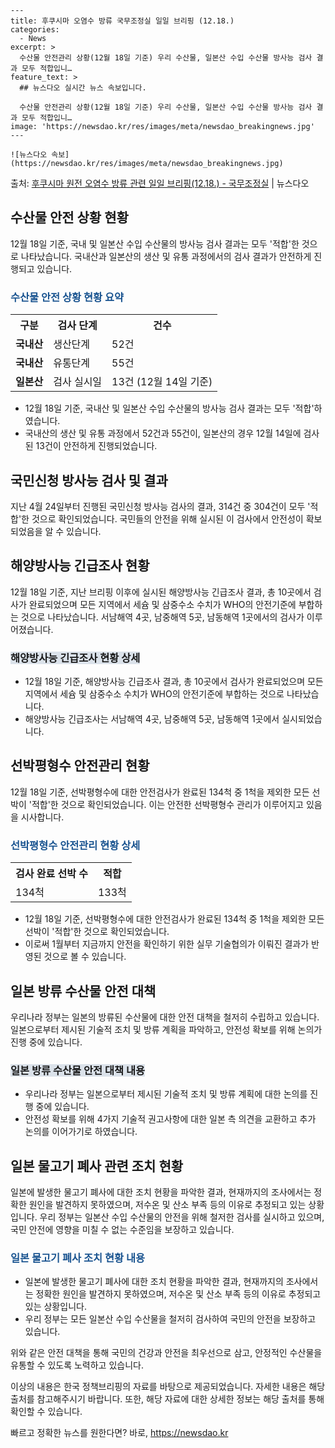     ---
    title: 후쿠시마 오염수 방류 국무조정실 일일 브리핑 (12.18.)
    categories:
      - News
    excerpt: >
      수산물 안전관리 상황(12월 18일 기준) 우리 수산물, 일본산 수입 수산물 방사능 검사 결과 모두 적합입니…
    feature_text: >
      ## 뉴스다오 실시간 뉴스 속보입니다.
    
      수산물 안전관리 상황(12월 18일 기준) 우리 수산물, 일본산 수입 수산물 방사능 검사 결과 모두 적합입니…
    image: 'https://newsdao.kr/res/images/meta/newsdao_breakingnews.jpg'
    ---
    
    ![뉴스다오 속보](https://newsdao.kr/res/images/meta/newsdao_breakingnews.jpg)

<p>출처: <a href="https://newsdao.kr/2834" rel="dofollow">후쿠시마 원전 오염수 방류 관련 일일 브리핑(12.18.) - 국무조정실</a> | 뉴스다오</p>

<h2 data-ke-size="size26">수산물 안전 상황 현황</h2>
<p data-ke-size="size16">12월 18일 기준, 국내 및 일본산 수입 수산물의 방사능 검사 결과는 모두 '적합'한 것으로 나타났습니다. 국내산과 일본산의 생산 및 유통 과정에서의 검사 결과가 안전하게 진행되고 있습니다.</p>

<h3><b><span style="color: #1a5490;">수산물 안전 상황 현황 요약</span></b></h3>
<table>
  <tr>
    <th>구분</th>
    <th>검사 단계</th>
    <th>건수</th>
  </tr>
  <tr>
    <td><b>국내산</b></td>
    <td>생산단계</td>
    <td>52건</td>
  </tr>
  <tr>
    <td><b>국내산</b></td>
    <td>유통단계</td>
    <td>55건</td>
  </tr>
  <tr>
    <td><b>일본산</b></td>
    <td>검사 실시일</td>
    <td>13건 (12월 14일 기준)</td>
  </tr>
</table>
<ul>
  <li>12월 18일 기준, 국내산 및 일본산 수입 수산물의 방사능 검사 결과는 모두 '적합'하였습니다.</li>
  <li>국내산의 생산 및 유통 과정에서 52건과 55건이, 일본산의 경우 12월 14일에 검사된 13건이 안전하게 진행되었습니다.</li>
</ul>

<h2 data-ke-size="size21">국민신청 방사능 검사 및 결과</h2>
<p data-ke-size="size16">지난 4월 24일부터 진행된 국민신청 방사능 검사의 결과, 314건 중 304건이 모두 '적합'한 것으로 확인되었습니다. 국민들의 안전을 위해 실시된 이 검사에서 안전성이 확보되었음을 알 수 있습니다.</p>

<h2 data-ke-size="size21">해양방사능 긴급조사 현황</h2>
<p data-ke-size="size16">12월 18일 기준, 지난 브리핑 이후에 실시된 해양방사능 긴급조사 결과, 총 10곳에서 검사가 완료되었으며 모든 지역에서 세슘 및 삼중수소 수치가 WHO의 안전기준에 부합하는 것으로 나타났습니다. 서남해역 4곳, 남중해역 5곳, 남동해역 1곳에서의 검사가 이루어졌습니다.</p>

<h3><b><span style="background-color: #21538527;">해양방사능 긴급조사 현황 상세</span></b></h3>
<ul>
  <li>12월 18일 기준, 해양방사능 긴급조사 결과, 총 10곳에서 검사가 완료되었으며 모든 지역에서 세슘 및 삼중수소 수치가 WHO의 안전기준에 부합하는 것으로 나타났습니다.</li>
  <li>해양방사능 긴급조사는 서남해역 4곳, 남중해역 5곳, 남동해역 1곳에서 실시되었습니다.</li>
</ul>

<h2 data-ke-size="size21">선박평형수 안전관리 현황</h2>
<p data-ke-size="size16">12월 18일 기준, 선박평형수에 대한 안전검사가 완료된 134척 중 1척을 제외한 모든 선박이 '적합'한 것으로 확인되었습니다. 이는 안전한 선박평형수 관리가 이루어지고 있음을 시사합니다.</p>

<h3><b><span style="color: #1a5490;">선박평형수 안전관리 현황 상세</span></b></h3>
<table>
  <tr>
    <th>검사 완료 선박 수</th>
    <th>적합</th>
  </tr>
  <tr>
    <td>134척</td>
    <td>133척</td>
  </tr>
</table>
<ul>
  <li>12월 18일 기준, 선박평형수에 대한 안전검사가 완료된 134척 중 1척을 제외한 모든 선박이 '적합'한 것으로 확인되었습니다.</li>
  <li>이로써 1월부터 지금까지 안전을 확인하기 위한 실무 기술협의가 이뤄진 결과가 반영된 것으로 볼 수 있습니다.</li>
</ul>

<h2 data-ke-size="size21">일본 방류 수산물 안전 대책</h2>
<p data-ke-size="size16">우리나라 정부는 일본의 방류된 수산물에 대한 안전 대책을 철저히 수립하고 있습니다. 일본으로부터 제시된 기술적 조치 및 방류 계획을 파악하고, 안전성 확보를 위해 논의가 진행 중에 있습니다.</p>

<h3><b><span style="background-color: #21538527;">일본 방류 수산물 안전 대책 내용</span></b></h3>
<ul>
  <li>우리나라 정부는 일본으로부터 제시된 기술적 조치 및 방류 계획에 대한 논의를 진행 중에 있습니다.</li>
  <li>안전성 확보를 위해 4가지 기술적 권고사항에 대한 일본 측 의견을 교환하고 추가 논의를 이어가기로 하였습니다.</li>
</ul>

<h2 data-ke-size="size21">일본 물고기 폐사 관련 조치 현황</h2>
<p data-ke-size="size16">일본에 발생한 물고기 폐사에 대한 조치 현황을 파악한 결과, 현재까지의 조사에서는 정확한 원인을 발견하지 못하였으며, 저수온 및 산소 부족 등의 이유로 추정되고 있는 상황입니다. 우리 정부는 일본산 수입 수산물의 안전을 위해 철저한 검사를 실시하고 있으며, 국민 안전에 영향을 미칠 수 없는 수준임을 보장하고 있습니다.</p>

<h3><b><span style="color: #1a5490;">일본 물고기 폐사 조치 현황 내용</span></b></h3>
<ul>
  <li>일본에 발생한 물고기 폐사에 대한 조치 현황을 파악한 결과, 현재까지의 조사에서는 정확한 원인을 발견하지 못하였으며, 저수온 및 산소 부족 등의 이유로 추정되고 있는 상황입니다.</li>
  <li>우리 정부는 모든 일본산 수입 수산물을 철저히 검사하여 국민의 안전을 보장하고 있습니다.</li>
</ul>

<p data-ke-size="size16">위와 같은 안전 대책을 통해 국민의 건강과 안전을 최우선으로 삼고, 안정적인 수산물을 유통할 수 있도록 노력하고 있습니다.</p>

<p data-ke-size="size16">이상의 내용은 한국 정책브리핑의 자료를 바탕으로 제공되었습니다. 자세한 내용은 해당 출처를 참고해주시기 바랍니다. 또한, 해당 자료에 대한 상세한 정보는 해당 출처를 통해 확인할 수 있습니다.</p> 

빠르고 정확한 뉴스를 원한다면? 바로, <a href="https://newsdao.kr" rel="dofollow">https://newsdao.kr</a>


    
